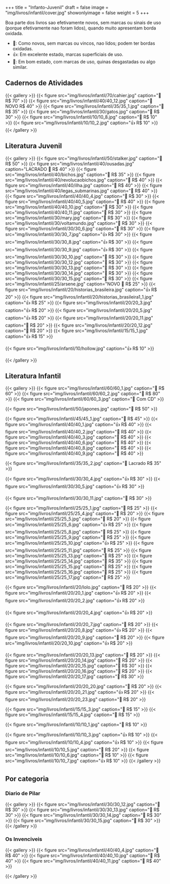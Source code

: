 +++
title = "Infanto-Juvenil"
draft = false
image = "img/livros/infantil/cover.jpg"
showonlyimage = false
weight = 5
+++
<!--more-->

Boa parte dos livros sao efetivamente novos, sem marcas ou sinais de uso (porque efetivamente nao foram lidos), quando muito apresentam borda oxidada.

- 💖: Como novos, sem marcas ou vincos, nao lidos; podem ter bordas oxidadas.
- 👍: Em excelente estado, marcas superficiais de uso.
- 🤔: Em bom estado, com marcas de uso, quinas desgastadas ou algo similar. 

## Cadernos de Atividades

{{< gallery >}}
{{< figure src="img/livros/infantil/70/cahier.jpg" caption="💖 R$ 70" >}}
{{< figure src="img/livros/infantil/40/40_12.jpg" caption="💖 NOVO R$ 40" >}}
{{< figure src="img/livros/infantil/35/35_1.jpg" caption="💖 R$ 35" >}}
{{< figure src="img/livros/infantil/30/gatos.jpg" caption="💖 R$ 30" >}}
{{< figure src="img/livros/infantil/10/10_8.jpg" caption="🤔 R$ 10" >}}
{{< figure src="img/livros/infantil/10/10_2.jpg" caption="👍 R$ 10" >}}
{{< /gallery >}}

## Literatura Juvenil

{{< gallery >}}
{{< figure src="img/livros/infantil/50/stalker.jpg" caption="💖 R$ 50" >}}
{{< figure src="img/livros/infantil/40/ousadas.jpg" caption="LACRADO 💖 R$ 40" >}}
{{< figure src="img/livros/infantil/40/bichos.jpg" caption="💖 R$ 35" >}}
{{< figure src="img/livros/infantil/40/revolucaobichos.jpg" caption="💖 R$ 40" >}}
{{< figure src="img/livros/infantil/40/ilha.jpg" caption="💖 R$ 40" >}}
{{< figure src="img/livros/infantil/40/legas_submarinas.jpg" caption="💖 R$ 40" >}}
{{< figure src="img/livros/infantil/40/40_4.jpg" caption="💖 R$ 30" >}}
{{< figure src="img/livros/infantil/40/40_5.jpg" caption="💖 R$ 40" >}}
{{< figure src="img/livros/infantil/40/40_10.jpg" caption="💖 R$ 30" >}}
{{< figure src="img/livros/infantil/40/40_11.jpg" caption="💖 R$ 30" >}}
{{< figure src="img/livros/infantil/30/mary.jpg" caption="💖 R$ 30" >}}
{{< figure src="img/livros/infantil/30/voltamundo.jpg" caption="💖 R$ 30" >}}
{{< figure src="img/livros/infantil/30/30_6.jpg" caption="💖 R$ 30" >}}
{{< figure src="img/livros/infantil/30/30_7.jpg" caption="👍 R$ 30" >}}
{{< figure src="img/livros/infantil/30/30_8.jpg" caption="👍 R$ 30" >}}
{{< figure src="img/livros/infantil/30/30_9.jpg" caption="👍 R$ 30" >}}
{{< figure src="img/livros/infantil/30/30_10.jpg" caption="💖 R$ 30" >}}
{{< figure src="img/livros/infantil/30/30_12.jpg" caption="💖 R$ 30" >}}
{{< figure src="img/livros/infantil/30/30_13.jpg" caption="💖 R$ 30" >}}
{{< figure src="img/livros/infantil/30/30_14.jpg" caption="💖 R$ 30" >}}
{{< figure src="img/livros/infantil/30/30_15.jpg" caption="💖 R$ 30" >}}
{{< figure src="img/livros/infantil/25/arsene.jpg" caption="NOVO 💖 R$ 25" >}}
{{< figure src="img/livros/infantil/20/historias_brasileira.jpg" caption="👍 R$ 20" >}}
{{< figure src="img/livros/infantil/20/historias_brasileira1_1.jpg" caption="👍 R$ 25" >}}
{{< figure src="img/livros/infantil/20/20_3.jpg" caption="👍 R$ 20" >}}
{{< figure src="img/livros/infantil/20/20_5.jpg" caption="👍 R$ 20" >}}
{{< figure src="img/livros/infantil/20/20_11.jpg" caption="💖 R$ 20" >}}
{{< figure src="img/livros/infantil/20/20_12.jpg" caption="💖 R$ 20" >}}
{{< figure src="img/livros/infantil/15/15_1.jpg" caption="👍 R$ 15" >}}

{{< figure src="img/livros/infantil/10/hollow.jpg" caption="👍 R$ 10" >}}

{{< /gallery >}}

## Literatura Infantil

{{< gallery >}}
{{< figure src="img/livros/infantil/60/60_1.jpg" caption="💖 R$ 60" >}}
{{< figure src="img/livros/infantil/60/60_2.jpg" caption="💖 R$ 80" >}}
{{< figure src="img/livros/infantil/60/60_3.jpg" caption="💖 Com CD" >}}

{{< figure src="img/livros/infantil/50/japones.jpg" caption="💖 R$ 50" >}}

{{< figure src="img/livros/infantil/45/45_1.jpg" caption="💖 R$ 45" >}}
{{< figure src="img/livros/infantil/40/40_1.jpg" caption="👍 R$ 40" >}}
{{< figure src="img/livros/infantil/40/40_2.jpg" caption="💖 R$ 40" >}}
{{< figure src="img/livros/infantil/40/40_3.jpg" caption="💖 R$ 40" >}}
{{< figure src="img/livros/infantil/40/40_6.jpg" caption="💖 R$ 40" >}}
{{< figure src="img/livros/infantil/40/40_8.jpg" caption="💖 R$ 40" >}}
{{< figure src="img/livros/infantil/40/40_9.jpg" caption="💖 R$ 40" >}}




{{< figure src="img/livros/infantil/35/35_2.jpg" caption="💖 Lacrado R$ 35" >}}


{{< figure src="img/livros/infantil/30/30_4.jpg" caption="👍 R$ 30" >}}
{{< figure src="img/livros/infantil/30/30_5.jpg" caption="👍 R$ 30" >}}

{{< figure src="img/livros/infantil/30/30_11.jpg" caption="💖 R$ 30" >}}


{{< figure src="img/livros/infantil/25/25_1.jpg" caption="💖 R$ 25" >}}
{{< figure src="img/livros/infantil/25/25_4.jpg" caption="💖 R$ 20" >}}
{{< figure src="img/livros/infantil/25/25_5.jpg" caption="💖 R$ 20" >}}
{{< figure src="img/livros/infantil/25/25_6.jpg" caption="👍 R$ 25" >}}
{{< figure src="img/livros/infantil/25/25_8.jpg" caption="💖 R$ 25" >}}
{{< figure src="img/livros/infantil/25/25_9.jpg" caption="💖 R$ 25" >}}
{{< figure src="img/livros/infantil/25/25_10.jpg" caption="👍 R$ 25" >}}
{{< figure src="img/livros/infantil/25/25_11.jpg" caption="💖 R$ 25" >}}
{{< figure src="img/livros/infantil/25/25_13.jpg" caption="💖 R$ 25" >}}
{{< figure src="img/livros/infantil/25/25_14.jpg" caption="💖 R$ 35" >}}
{{< figure src="img/livros/infantil/25/25_15.jpg" caption="💖 R$ 25" >}}
{{< figure src="img/livros/infantil/25/25_16.jpg" caption="💖 R$ 25" >}}
{{< figure src="img/livros/infantil/25/25_17.jpg" caption="💖 R$ 25" >}}

{{< figure src="img/livros/infantil/20/lolo.jpg" caption="💖 R$ 20" >}}
{{< figure src="img/livros/infantil/20/20_1.jpg" caption="👍 R$ 20" >}}
{{< figure src="img/livros/infantil/20/20_2.jpg" caption="👍 R$ 20" >}}

{{< figure src="img/livros/infantil/20/20_4.jpg" caption="👍 R$ 20" >}}


{{< figure src="img/livros/infantil/20/20_7.jpg" caption="💖 R$ 20" >}}
{{< figure src="img/livros/infantil/20/20_8.jpg" caption="👍 R$ 20" >}}
{{< figure src="img/livros/infantil/20/20_9.jpg" caption="💖 R$ 20" >}}
{{< figure src="img/livros/infantil/20/20_10.jpg" caption="👍 R$ 20" >}}



{{< figure src="img/livros/infantil/20/20_13.jpg" caption="💖 R$ 20" >}}
{{< figure src="img/livros/infantil/20/20_14.jpg" caption="💖 R$ 20" >}}
{{< figure src="img/livros/infantil/20/20_15.jpg" caption="💖 R$ 30" >}}
{{< figure src="img/livros/infantil/20/20_16.jpg" caption="💖 R$ 20" >}}
{{< figure src="img/livros/infantil/20/20_17.jpg" caption="💖 R$ 30" >}}


{{< figure src="img/livros/infantil/20/20_20.jpg" caption="💖 R$ 20" >}}
{{< figure src="img/livros/infantil/20/20_21.jpg" caption="👍 R$ 20" >}}
{{< figure src="img/livros/infantil/20/20_23.jpg" caption="🤔 R$ 20" >}}

{{< figure src="img/livros/infantil/15/15_3.jpg" caption="💖 R$ 15" >}}
{{< figure src="img/livros/infantil/15/15_4.jpg" caption="💖 R$ 15" >}}

{{< figure src="img/livros/infantil/10/10_1.jpg" caption="💖 R$ 10" >}}

{{< figure src="img/livros/infantil/10/10_3.jpg" caption="👍 R$ 10" >}}
{{< figure src="img/livros/infantil/10/10_4.jpg" caption="👍 R$ 10" >}}
{{< figure src="img/livros/infantil/10/10_5.jpg" caption="💖 R$ 20" >}}
{{< figure src="img/livros/infantil/10/10_6.jpg" caption="💖 R$ 10" >}}
{{< figure src="img/livros/infantil/10/10_7.jpg" caption="👍 R$ 10" >}}
{{< /gallery >}}


## Por categoria

### Diario de Pilar

{{< gallery >}}
{{< figure src="img/livros/infantil/30/30_12.jpg" caption="💖 R$ 30" >}}
{{< figure src="img/livros/infantil/30/30_13.jpg" caption="💖 R$ 30" >}}
{{< figure src="img/livros/infantil/30/30_14.jpg" caption="💖 R$ 30" >}}
{{< figure src="img/livros/infantil/30/30_15.jpg" caption="💖 R$ 30" >}}
{{< /gallery >}}

### Os Invenciveis

{{< gallery >}}
{{< figure src="img/livros/infantil/40/40_4.jpg" caption="💖 R$ 40" >}}
{{< figure src="img/livros/infantil/40/40_10.jpg" caption="💖 R$ 40" >}}
{{< figure src="img/livros/infantil/40/40_11.jpg" caption="💖 R$ 40" >}}

{{< /gallery >}}